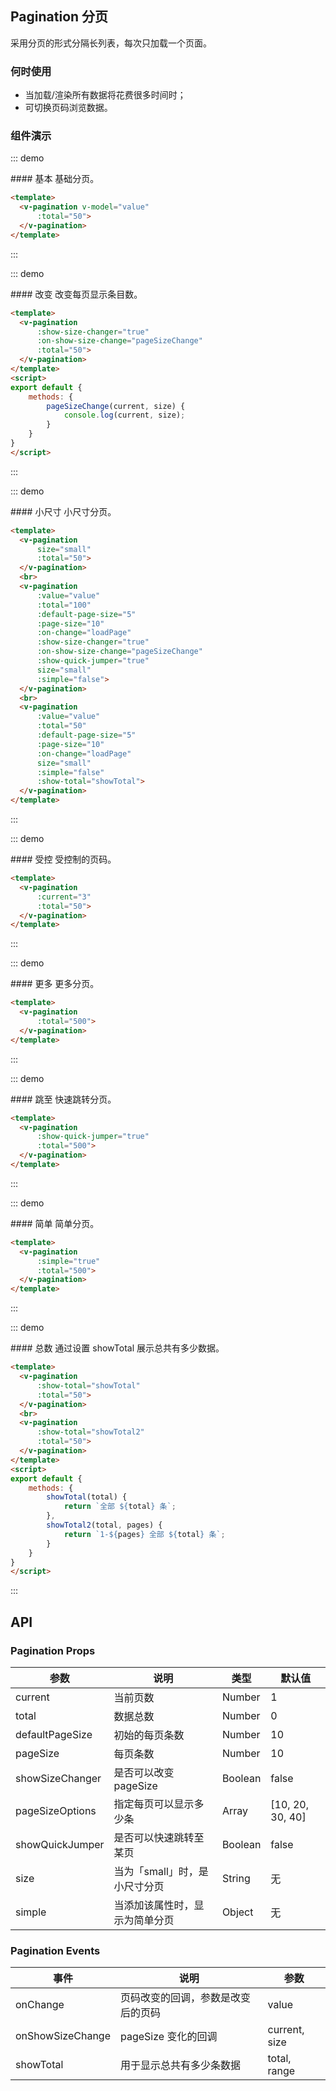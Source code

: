 <script>
export default {
    data: ()=> ({
        value: 1
    }),
    methods: {
        pageSizeChange(current, size) {
            console.log(current, size);
        },
        showTotal(total) {
            return `全部 ${total} 条`;
        },
        showTotal2(total,pages) {
            return `1-${pages} 全部 ${total} 条`;
        },
        loadPage(i) {
          	console.log('cb' + i);
        }
    }
}
</script>

## Pagination 分页

采用分页的形式分隔长列表，每次只加载一个页面。

### 何时使用
- 当加载/渲染所有数据将花费很多时间时；
- 可切换页码浏览数据。

### 组件演示
::: demo
<summary>
  #### 基本
  基础分页。
</summary>

```html
<template>
  <v-pagination v-model="value"
      :total="50">
  </v-pagination>
</template>
```

:::

::: demo
<summary>
  #### 改变
  改变每页显示条目数。
</summary>

```html
<template>
  <v-pagination
      :show-size-changer="true"
      :on-show-size-change="pageSizeChange"
      :total="50">
  </v-pagination>
</template>
<script>
export default {
    methods: {
        pageSizeChange(current, size) {
            console.log(current, size);
        }
    }
}
</script>
```

:::

::: demo
<summary>
  #### 小尺寸
  小尺寸分页。
</summary>

```html
<template>
  <v-pagination
      size="small"
      :total="50">
  </v-pagination>
  <br>
  <v-pagination
      :value="value"
      :total="100"
      :default-page-size="5"
      :page-size="10"
      :on-change="loadPage"
      :show-size-changer="true"
      :on-show-size-change="pageSizeChange"
      :show-quick-jumper="true"
      size="small"
      :simple="false">
  </v-pagination>
  <br>
  <v-pagination
      :value="value"
      :total="50"
      :default-page-size="5"
      :page-size="10"
      :on-change="loadPage"
      size="small"
      :simple="false"
      :show-total="showTotal">
  </v-pagination>
</template>
```

:::

::: demo
<summary>
  #### 受控
  受控制的页码。
</summary>

```html
<template>
  <v-pagination
      :current="3"
      :total="50">
  </v-pagination>
</template>
```

:::

::: demo
<summary>
  #### 更多
  更多分页。
</summary>

```html
<template>
  <v-pagination
      :total="500">
  </v-pagination>
</template>
```

:::

::: demo
<summary>
  #### 跳至
  快速跳转分页。
</summary>

```html
<template>
  <v-pagination
      :show-quick-jumper="true"
      :total="500">
  </v-pagination>
</template>
```

:::

::: demo
<summary>
  #### 简单
  简单分页。
</summary>

```html
<template>
  <v-pagination
      :simple="true"
      :total="500">
  </v-pagination>
</template>
```

:::

::: demo
<summary>
  #### 总数
  通过设置 showTotal 展示总共有多少数据。
</summary>

```html
<template>
  <v-pagination
      :show-total="showTotal"
      :total="50">
  </v-pagination>
  <br>
  <v-pagination
      :show-total="showTotal2"
      :total="50">
  </v-pagination>
</template>
<script>
export default {
    methods: {
        showTotal(total) {
            return `全部 ${total} 条`;
        },
        showTotal2(total, pages) {
            return `1-${pages} 全部 ${total} 条`;
        }
    }
}
</script>
```

:::

## API
### Pagination Props
| 参数        | 说明           | 类型               | 默认值       |
|------------|----------------|-------------------|-------------|
| current    | 当前页数 | Number | 1 |
| total | 数据总数 | Number | 0 |
| defaultPageSize | 初始的每页条数 | Number | 10 |
| pageSize    | 每页条数 | Number | 10 |
| showSizeChanger | 是否可以改变 pageSize | Boolean | false |
| pageSizeOptions | 指定每页可以显示多少条 | Array | [10, 20, 30, 40] |
| showQuickJumper | 是否可以快速跳转至某页 | Boolean | false |
| size | 当为「small」时，是小尺寸分页 | String | 无 |
| simple | 当添加该属性时，显示为简单分页 | Object | 无 |

### Pagination Events
| 事件        | 说明           | 参数        |
|------------|----------------|------------|
| onChange    | 页码改变的回调，参数是改变后的页码 | value |
| onShowSizeChange    | pageSize 变化的回调 | current, size |
| showTotal    | 用于显示总共有多少条数据 | total, range |
